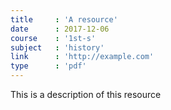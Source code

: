 ```yaml
---
title     : 'A resource'
date      : 2017-12-06
course    : '1st-s'
subject   : 'history'
link      : 'http://example.com'
type      : 'pdf'
---
```


This is a description of this resource